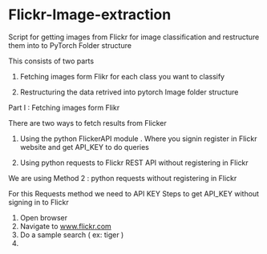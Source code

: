 # Flickr-Image-extraction
Script for getting images from Flickr for image classification and restructure them into to PyTorch Folder structure 

This consists of two parts 

1. Fetching images form Flikr for each class you want to classify 

2. Restructuring the data retrived into pytorch Image folder structure 

Part I : Fetching images form Flikr

There are two ways to fetch results from Flicker 
1. Using the python FlickerAPI module . Where you signin register in Flickr website and get API_KEY to do queries

2. Using python requests to Flickr REST API without registering in Flickr

We are using Method 2 : python requests without registering in Flickr

For this Requests method we need to API KEY 
Steps to get API_KEY without signing in to Flickr
1. Open browser
2. Navigate to www.flickr.com
3. Do a sample search ( ex: tiger ) 
4. 
